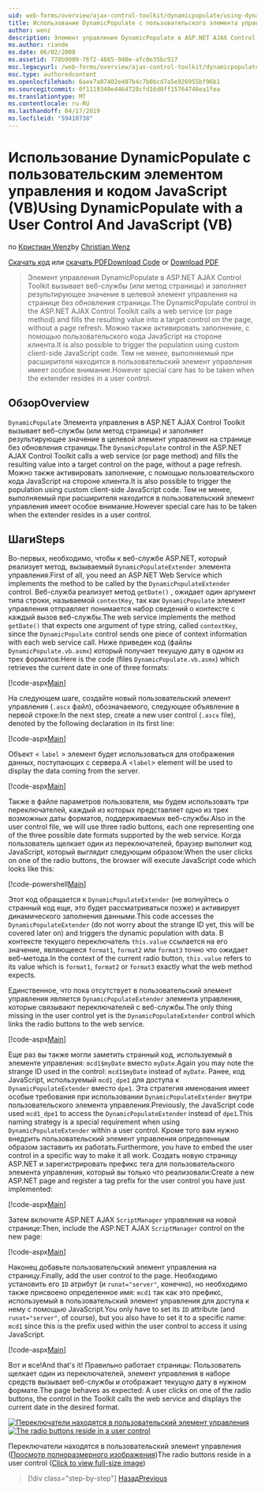 ```yaml
---
uid: web-forms/overview/ajax-control-toolkit/dynamicpopulate/using-dynamicpopulate-with-a-user-control-and-javascript-vb
title: Использование DynamicPopulate с пользовательского элемента управления и JavaScript (Visual Basic) | Документация Майкрософт
author: wenz
description: Элемент управления DynamicPopulate в ASP.NET AJAX Control Toolkit вызывает веб-службы (или метод страницы) и заполняет результирующее значение в целевой элемент управления на t...
ms.author: riande
ms.date: 06/02/2008
ms.assetid: 778b9009-76f2-4665-940e-afc0e35bc917
msc.legacyurl: /web-forms/overview/ajax-control-toolkit/dynamicpopulate/using-dynamicpopulate-with-a-user-control-and-javascript-vb
msc.type: authoredcontent
ms.openlocfilehash: 6aee7a07402e407b4c7b0bcd7a5e926955bf96b1
ms.sourcegitcommit: 0f1119340e4464720cfd16d0ff15764746ea1fea
ms.translationtype: MT
ms.contentlocale: ru-RU
ms.lasthandoff: 04/17/2019
ms.locfileid: "59410738"
---
```

# <a name="using-dynamicpopulate-with-a-user-control-and-javascript-vb"></a><span data-ttu-id="d0b25-103">Использование DynamicPopulate с пользовательским элементом управления и кодом JavaScript (VB)</span><span class="sxs-lookup"><span data-stu-id="d0b25-103">Using DynamicPopulate with a User Control And JavaScript (VB)</span></span>

<span data-ttu-id="d0b25-104">по [Кристиан Wenz](https://github.com/wenz)</span><span class="sxs-lookup"><span data-stu-id="d0b25-104">by [Christian Wenz](https://github.com/wenz)</span></span>

<span data-ttu-id="d0b25-105">[Скачать код](http://download.microsoft.com/download/d/8/f/d8f2f6f9-1b7c-46ad-9252-e1fc81bdea3e/dynamicpopulate2.vb.zip) или [скачать PDF](http://download.microsoft.com/download/b/6/a/b6ae89ee-df69-4c87-9bfb-ad1eb2b23373/dynamicpopulate2VB.pdf)</span><span class="sxs-lookup"><span data-stu-id="d0b25-105">[Download Code](http://download.microsoft.com/download/d/8/f/d8f2f6f9-1b7c-46ad-9252-e1fc81bdea3e/dynamicpopulate2.vb.zip) or [Download PDF](http://download.microsoft.com/download/b/6/a/b6ae89ee-df69-4c87-9bfb-ad1eb2b23373/dynamicpopulate2VB.pdf)</span></span>

> <span data-ttu-id="d0b25-106">Элемент управления DynamicPopulate в ASP.NET AJAX Control Toolkit вызывает веб-службы (или метод страницы) и заполняет результирующее значение в целевой элемент управления на странице без обновления страницы.</span><span class="sxs-lookup"><span data-stu-id="d0b25-106">The DynamicPopulate control in the ASP.NET AJAX Control Toolkit calls a web service (or page method) and fills the resulting value into a target control on the page, without a page refresh.</span></span> <span data-ttu-id="d0b25-107">Можно также активировать заполнение, с помощью пользовательского кода JavaScript на стороне клиента.</span><span class="sxs-lookup"><span data-stu-id="d0b25-107">It is also possible to trigger the population using custom client-side JavaScript code.</span></span> <span data-ttu-id="d0b25-108">Тем не менее, выполняемый при расширителя находится в пользовательский элемент управления имеет особое внимание.</span><span class="sxs-lookup"><span data-stu-id="d0b25-108">However special care has to be taken when the extender resides in a user control.</span></span>


## <a name="overview"></a><span data-ttu-id="d0b25-109">Обзор</span><span class="sxs-lookup"><span data-stu-id="d0b25-109">Overview</span></span>

<span data-ttu-id="d0b25-110">`DynamicPopulate` Элемента управления в ASP.NET AJAX Control Toolkit вызывает веб-службы (или метод страницы) и заполняет результирующее значение в целевой элемент управления на странице без обновления страницы.</span><span class="sxs-lookup"><span data-stu-id="d0b25-110">The `DynamicPopulate` control in the ASP.NET AJAX Control Toolkit calls a web service (or page method) and fills the resulting value into a target control on the page, without a page refresh.</span></span> <span data-ttu-id="d0b25-111">Можно также активировать заполнение, с помощью пользовательского кода JavaScript на стороне клиента.</span><span class="sxs-lookup"><span data-stu-id="d0b25-111">It is also possible to trigger the population using custom client-side JavaScript code.</span></span> <span data-ttu-id="d0b25-112">Тем не менее, выполняемый при расширителя находится в пользовательский элемент управления имеет особое внимание.</span><span class="sxs-lookup"><span data-stu-id="d0b25-112">However special care has to be taken when the extender resides in a user control.</span></span>

## <a name="steps"></a><span data-ttu-id="d0b25-113">Шаги</span><span class="sxs-lookup"><span data-stu-id="d0b25-113">Steps</span></span>

<span data-ttu-id="d0b25-114">Во-первых, необходимо, чтобы к веб-службе ASP.NET, который реализует метод, вызываемый `DynamicPopulateExtender` элемента управления.</span><span class="sxs-lookup"><span data-stu-id="d0b25-114">First of all, you need an ASP.NET Web Service which implements the method to be called by the `DynamicPopulateExtender` control.</span></span> <span data-ttu-id="d0b25-115">Веб-служба реализует метод `getDate()` , ожидает один аргумент типа строки, называемой `contextKey`, так как `DynamicPopulate` элемент управления отправляет понимается набор сведений о контексте с каждый вызов веб-службы.</span><span class="sxs-lookup"><span data-stu-id="d0b25-115">The web service implements the method `getDate()` that expects one argument of type string, called `contextKey`, since the `DynamicPopulate` control sends one piece of context information with each web service call.</span></span> <span data-ttu-id="d0b25-116">Ниже приведен код (файлы `DynamicPopulate.vb.asmx`) который получает текущую дату в одном из трех форматов:</span><span class="sxs-lookup"><span data-stu-id="d0b25-116">Here is the code (files `DynamicPopulate.vb.asmx`) which retrieves the current date in one of three formats:</span></span>

[!code-aspx[Main](using-dynamicpopulate-with-a-user-control-and-javascript-vb/samples/sample1.aspx)]

<span data-ttu-id="d0b25-117">На следующем шаге, создайте новый пользовательский элемент управления (`.ascx` файл), обозначаемого, следующее объявление в первой строке:</span><span class="sxs-lookup"><span data-stu-id="d0b25-117">In the next step, create a new user control (`.ascx` file), denoted by the following declaration in its first line:</span></span>

[!code-aspx[Main](using-dynamicpopulate-with-a-user-control-and-javascript-vb/samples/sample2.aspx)]

<span data-ttu-id="d0b25-118">Объект &lt; `label` &gt; элемент будет использоваться для отображения данных, поступающих с сервера.</span><span class="sxs-lookup"><span data-stu-id="d0b25-118">A &lt;`label`&gt; element will be used to display the data coming from the server.</span></span>

[!code-aspx[Main](using-dynamicpopulate-with-a-user-control-and-javascript-vb/samples/sample3.aspx)]

<span data-ttu-id="d0b25-119">Также в файле параметров пользователя, мы будем использовать три переключателей, каждый из которых представляет одно из трех возможных даты форматов, поддерживаемых веб-службы.</span><span class="sxs-lookup"><span data-stu-id="d0b25-119">Also in the user control file, we will use three radio buttons, each one representing one of the three possible date formats supported by the web service.</span></span> <span data-ttu-id="d0b25-120">Когда пользователь щелкает один из переключателей, браузер выполнит код JavaScript, который выглядит следующим образом:</span><span class="sxs-lookup"><span data-stu-id="d0b25-120">When the user clicks on one of the radio buttons, the browser will execute JavaScript code which looks like this:</span></span>

[!code-powershell[Main](using-dynamicpopulate-with-a-user-control-and-javascript-vb/samples/sample4.ps1)]

<span data-ttu-id="d0b25-121">Этот код обращается к `DynamicPopulateExtender` (не волнуйтесь о странный код еще, это будет рассматриваться позже) и активирует динамического заполнения данными.</span><span class="sxs-lookup"><span data-stu-id="d0b25-121">This code accesses the `DynamicPopulateExtender` (do not worry about the strange ID yet, this will be covered later on) and triggers the dynamic population with data.</span></span> <span data-ttu-id="d0b25-122">В контексте текущего переключатель `this.value` ссылается на его значение, являющееся `format1`, `format2` или `format3` точно что ожидает веб-метода.</span><span class="sxs-lookup"><span data-stu-id="d0b25-122">In the context of the current radio button, `this.value` refers to its value which is `format1`, `format2` or `format3` exactly what the web method expects.</span></span>

<span data-ttu-id="d0b25-123">Единственное, что пока отсутствует в пользовательский элемент управления является `DynamicPopulateExtender` элемента управления, которые связывают переключателей с веб-службы.</span><span class="sxs-lookup"><span data-stu-id="d0b25-123">The only thing missing in the user control yet is the `DynamicPopulateExtender` control which links the radio buttons to the web service.</span></span>

[!code-aspx[Main](using-dynamicpopulate-with-a-user-control-and-javascript-vb/samples/sample5.aspx)]

<span data-ttu-id="d0b25-124">Еще раз вы также могли заметить странный код, используемый в элементе управления: `mcd1$myDate` вместо `myDate`.</span><span class="sxs-lookup"><span data-stu-id="d0b25-124">Again you may note the strange ID used in the control: `mcd1$myDate` instead of `myDate`.</span></span> <span data-ttu-id="d0b25-125">Ранее, код JavaScript, используемый `mcd1_dpe1` для доступа к `DynamicPopulateExtender` вместо `dpe1`. Эта стратегия именования имеет особые требования при использовании `DynamicPopulateExtender` внутри пользовательского элемента управления.</span><span class="sxs-lookup"><span data-stu-id="d0b25-125">Previously, the JavaScript code used `mcd1_dpe1` to access the `DynamicPopulateExtender` instead of `dpe1`.This naming strategy is a special requirement when using `DynamicPopulateExtender` within a user control.</span></span> <span data-ttu-id="d0b25-126">Кроме того вам нужно внедрить пользовательский элемент управления определенным образом заставить их работать.</span><span class="sxs-lookup"><span data-stu-id="d0b25-126">Furthermore, you have to embed the user control in a specific way to make it all work.</span></span> <span data-ttu-id="d0b25-127">Создать новую страницу ASP.NET и зарегистрировать префикс тега для пользовательского элемента управления, который вы только что реализовали:</span><span class="sxs-lookup"><span data-stu-id="d0b25-127">Create a new ASP.NET page and register a tag prefix for the user control you have just implemented:</span></span>

[!code-aspx[Main](using-dynamicpopulate-with-a-user-control-and-javascript-vb/samples/sample6.aspx)]

<span data-ttu-id="d0b25-128">Затем включите ASP.NET AJAX `ScriptManager` управления на новой странице:</span><span class="sxs-lookup"><span data-stu-id="d0b25-128">Then, include the ASP.NET AJAX `ScriptManager` control on the new page:</span></span>

[!code-aspx[Main](using-dynamicpopulate-with-a-user-control-and-javascript-vb/samples/sample7.aspx)]

<span data-ttu-id="d0b25-129">Наконец добавьте пользовательский элемент управления на страницу.</span><span class="sxs-lookup"><span data-stu-id="d0b25-129">Finally, add the user control to the page.</span></span> <span data-ttu-id="d0b25-130">Необходимо установить его `ID` атрибут (и `runat="server"`, конечно), но необходимо также присвоено определенное имя: `mcd1` так как это префикс, используемый в пользовательский элемент управления для доступа к нему с помощью JavaScript.</span><span class="sxs-lookup"><span data-stu-id="d0b25-130">You only have to set its `ID` attribute (and `runat="server"`, of course), but you also have to set it to a specific name: `mcd1` since this is the prefix used within the user control to access it using JavaScript.</span></span>

[!code-aspx[Main](using-dynamicpopulate-with-a-user-control-and-javascript-vb/samples/sample8.aspx)]

<span data-ttu-id="d0b25-131">Вот и все!</span><span class="sxs-lookup"><span data-stu-id="d0b25-131">And that's it!</span></span> <span data-ttu-id="d0b25-132">Правильно работает страницы: Пользователь щелкает один из переключателей, элемент управления в наборе средств вызывает веб-службы и отображает текущую дату в нужном формате.</span><span class="sxs-lookup"><span data-stu-id="d0b25-132">The page behaves as expected: A user clicks on one of the radio buttons, the control in the Toolkit calls the web service and displays the current date in the desired format.</span></span>


<span data-ttu-id="d0b25-133">[![Переключатели находятся в пользовательский элемент управления](using-dynamicpopulate-with-a-user-control-and-javascript-vb/_static/image2.png)](using-dynamicpopulate-with-a-user-control-and-javascript-vb/_static/image1.png)</span><span class="sxs-lookup"><span data-stu-id="d0b25-133">[![The radio buttons reside in a user control](using-dynamicpopulate-with-a-user-control-and-javascript-vb/_static/image2.png)](using-dynamicpopulate-with-a-user-control-and-javascript-vb/_static/image1.png)</span></span>

<span data-ttu-id="d0b25-134">Переключатели находятся в пользовательский элемент управления ([Просмотр полноразмерного изображения](using-dynamicpopulate-with-a-user-control-and-javascript-vb/_static/image3.png))</span><span class="sxs-lookup"><span data-stu-id="d0b25-134">The radio buttons reside in a user control ([Click to view full-size image](using-dynamicpopulate-with-a-user-control-and-javascript-vb/_static/image3.png))</span></span>

> [!div class="step-by-step"]
> [<span data-ttu-id="d0b25-135">Назад</span><span class="sxs-lookup"><span data-stu-id="d0b25-135">Previous</span></span>](dynamically-populating-a-control-using-javascript-code-vb.md)
